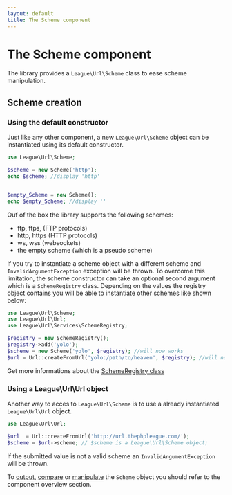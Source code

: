 ```yaml
---
layout: default
title: The Scheme component
---
```


# The Scheme component

The library provides a `League\Url\Scheme` class to ease scheme manipulation.

## Scheme creation

### Using the default constructor

Just like any other component, a new `League\Url\Scheme` object can be instantiated using its default constructor.

~~~php
use League\Url\Scheme;

$scheme = new Scheme('http');
echo $scheme; //display 'http'


$empty_Scheme = new Scheme();
echo $empty_Scheme; //display ''
~~~

Ouf of the box the library supports the following schemes:

- ftp, ftps, (FTP protocols)
- http, https (HTTP protocols)
- ws, wss (websockets)
- the empty scheme (which is a pseudo scheme)

If you try to instantiate a scheme object with a different scheme and `InvalidArgumentException` exception will be thrown. To overcome this limitation, the scheme constructor can take an optional second argument which is a `SchemeRegistry` class. Depending on the values the registry object contains you will be able to instantiate other schemes like shown below:


~~~php
use League\Url\Scheme;
use League\Url\Url;
use League\Url\Services\SchemeRegistry;

$registry = new SchemeRegistry();
$registry->add('yolo');
$scheme = new Scheme('yolo', $registry); //will now works
$url = Url::createFromUrl('yolo:/path/to/heaven', $registry); //will now works
~~~

Get more informations about the [SchemeRegistry class](/4.0/services/scheme-registration/)

### Using a League\Url\Url object

Another way to acces to `League\Url\Scheme` is to use a already instantiated `League\Url\Url` object.

~~~php
use League\Url\Url;

$url  = Url::createFromUrl('http://url.thephpleague.com/');
$scheme = $url->scheme; // $scheme is a League\Url\Scheme object;
~~~

<p class="message-warning">If the submitted value is not a valid scheme an <code>InvalidArgumentException</code> will be thrown.</p>

To [output](/4.0/components/overview/#components-string-representations), [compare](/4.0/components/overview/#components-comparison) or [manipulate](/4.0/components/overview/#components-modification) the `Scheme` object you should refer to the component overview section.
